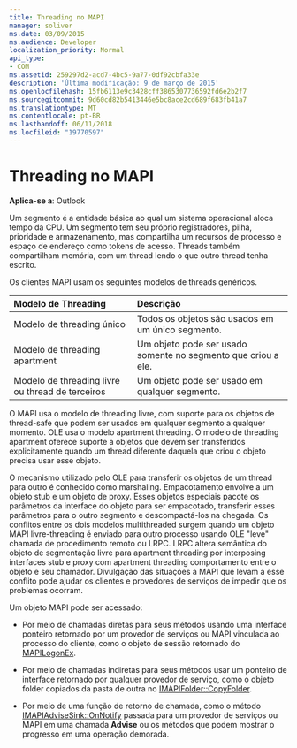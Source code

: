 ```yaml
---
title: Threading no MAPI
manager: soliver
ms.date: 03/09/2015
ms.audience: Developer
localization_priority: Normal
api_type:
- COM
ms.assetid: 259297d2-acd7-4bc5-9a77-0df92cbfa33e
description: 'Última modificação: 9 de março de 2015'
ms.openlocfilehash: 15fb6113e9c3428cff3865307736592fd6e2b2f7
ms.sourcegitcommit: 9d60cd82b5413446e5bc8ace2cd689f683fb41a7
ms.translationtype: MT
ms.contentlocale: pt-BR
ms.lasthandoff: 06/11/2018
ms.locfileid: "19770597"
---
```

# <a name="threading-in-mapi"></a>Threading no MAPI

  
  
**Aplica-se a**: Outlook 
  
Um segmento é a entidade básica ao qual um sistema operacional aloca tempo da CPU. Um segmento tem seu próprio registradores, pilha, prioridade e armazenamento, mas compartilha um recursos de processo e espaço de endereço como tokens de acesso. Threads também compartilham memória, com um thread lendo o que outro thread tenha escrito.
  
Os clientes MAPI usam os seguintes modelos de threads genéricos.
  
|**Modelo de Threading**|**Descrição**|
|:-----|:-----|
|Modelo de threading único  <br/> |Todos os objetos são usados em um único segmento.  <br/> |
|Modelo de threading apartment  <br/> |Um objeto pode ser usado somente no segmento que criou a ele.  <br/> |
|Modelo de threading livre ou thread de terceiros  <br/> |Um objeto pode ser usado em qualquer segmento.  <br/> |
   
O MAPI usa o modelo de threading livre, com suporte para os objetos de thread-safe que podem ser usados em qualquer segmento a qualquer momento. OLE usa o modelo apartment threading. O modelo de threading apartment oferece suporte a objetos que devem ser transferidos explicitamente quando um thread diferente daquela que criou o objeto precisa usar esse objeto.
  
O mecanismo utilizado pelo OLE para transferir os objetos de um thread para outro é conhecido como marshaling. Empacotamento envolve a um objeto stub e um objeto de proxy. Esses objetos especiais pacote os parâmetros da interface do objeto para ser empacotado, transferir esses parâmetros para o outro segmento e descompactá-los na chegada. Os conflitos entre os dois modelos multithreaded surgem quando um objeto MAPI livre-threading é enviado para outro processo usando OLE "leve" chamada de procedimento remoto ou LRPC. LRPC altera semântica do objeto de segmentação livre para apartment threading por interposing interfaces stub e proxy com apartment threading comportamento entre o objeto e seu chamador. Divulgação das situações a MAPI que levam a esse conflito pode ajudar os clientes e provedores de serviços de impedir que os problemas ocorram.
  
Um objeto MAPI pode ser acessado:
  
- Por meio de chamadas diretas para seus métodos usando uma interface ponteiro retornado por um provedor de serviços ou MAPI vinculada ao processo do cliente, como o objeto de sessão retornado do [MAPILogonEx](mapilogonex.md).
    
- Por meio de chamadas indiretas para seus métodos usar um ponteiro de interface retornado por qualquer provedor de serviço, como o objeto folder copiados da pasta de outra no [IMAPIFolder::CopyFolder](imapifolder-copyfolder.md).
    
- Por meio de uma função de retorno de chamada, como o método [IMAPIAdviseSink::OnNotify](imapiadvisesink-onnotify.md) passada para um provedor de serviços ou MAPI em uma chamada **Advise** ou os métodos que podem mostrar o progresso em uma operação demorada. 
    

